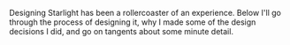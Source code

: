 Designing Starlight has been a rollercoaster of an experience. Below I'll go through the process of designing it, why I made some of the design decisions I did, and go on tangents about some minute detail.

  
